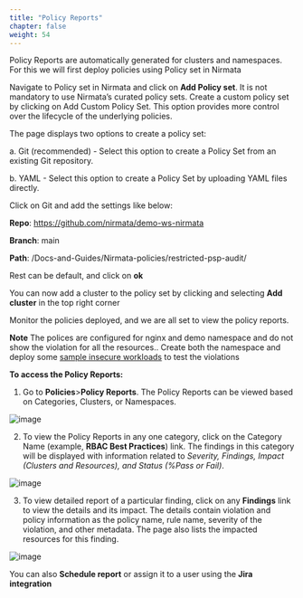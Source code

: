 ```yaml
---
title: "Policy Reports" 
chapter: false
weight: 54 
---
```


Policy Reports are automatically generated for clusters and namespaces. For this we will first deploy policies using Policy set in Nirmata

Navigate to Policy set in Nirmata and click on **Add Policy set**.  It is not mandatory to use Nirmata’s curated policy sets. Create a custom policy set by clicking on Add Custom Policy Set. This option provides more control over the lifecycle of the underlying policies.

The page displays two options to create a policy set:

a. Git (recommended) - Select this option to create a Policy Set from an existing Git repository.

b. YAML - Select this option to create a Policy Set by uploading YAML files directly.

Click on Git and add the settings like below: 

**Repo**: https://github.com/nirmata/demo-ws-nirmata 

**Branch**: main

**Path**: /Docs-and-Guides/Nirmata-policies/restricted-psp-audit/

Rest can be default, and click on **ok**

You can now add a cluster to the policy set by clicking and selecting **Add cluster** in the top right corner

Monitor the policies deployed, and we are all set to view the policy reports.

**Note** The polices are configured for nginx and demo namespace and do not show the violation for all the resources.. Create both the namespace and deploy some [sample insecure workloads](https://github.com/nirmata/demo-ws-nirmata/tree/main/Docs-and-Guides/Nirmata-policies/insecure%20workloads) to test the violations 

**To access the Policy Reports:**
1. Go to **Policies**>**Policy Reports**. The Policy Reports can be viewed based on Categories, Clusters, or Namespaces.

![image](/images/policy_reports.png)

2. To view the Policy Reports in any one category, click on the Category Name (example, **RBAC Best Practices**) link. The findings in this category will be displayed with information related to *Severity, Findings, Impact (Clusters and Resources), and Status (%Pass or Fail)*.

![image](/images/rbac_best_practices.png)

3. To view detailed report of a particular finding, click on any **Findings** link to view the details and its impact. The details contain violation and policy information as the policy name, rule name, severity of the violation, and other metadata. The page also lists the impacted resources for this finding.

![image](/images/policy_findings.png)

You can also **Schedule report** or assign it to a user using the **Jira integration** 
